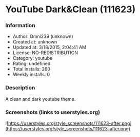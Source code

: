 # YouTube Dark&Clean (111623)

### Information
- Author: Omni239 (unknown)
- Created at: unknown
- Updated at: 3/18/2015, 2:04:41 AM
- License: NO-REDISTRIBUTION
- Category: youtube
- Rating: undefined
- Total installs: 260
- Weekly installs: 0


### Description
A clean and dark youtube theme.


### Screenshots (links to userstyles.org)
![https://userstyles.org/style_screenshots/111623-after.png](https://userstyles.org/style_screenshots/111623-after.png)


